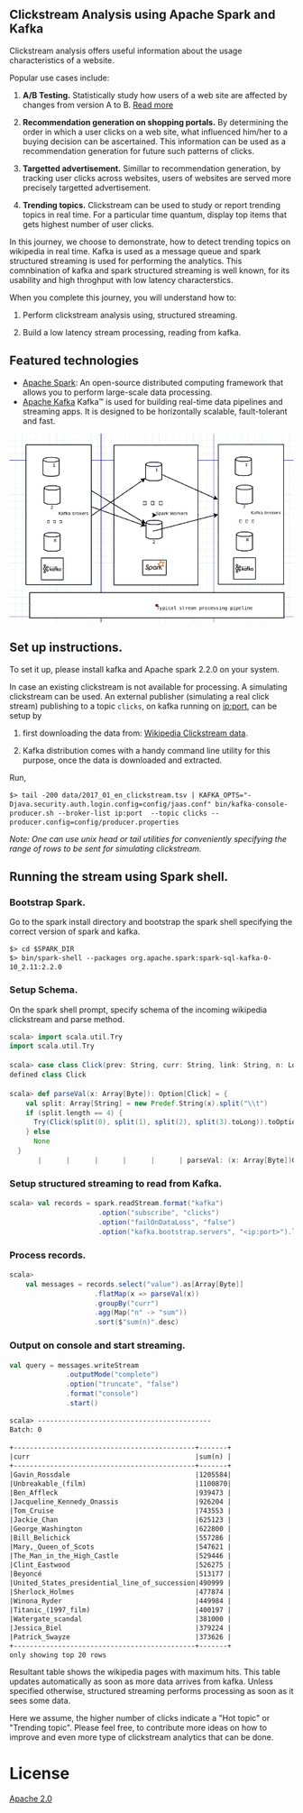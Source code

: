 ## Clickstream Analysis using Apache Spark and Kafka

Clickstream analysis offers useful information about the usage characteristics of a website.

Popular use cases include:

1. <b>A/B Testing.</b> Statistically study how users of a web site are affected by changes from version A to B. [Read more](https://en.wikipedia.org/wiki/A/B_testing)

2. <b>Recommendation generation on shopping portals.</b> By determining the order in which a user clicks on a web site, what influenced him/her to a buying decision can be ascertained. This information can be used as a recommendation generation for future such patterns of clicks. 

3. <b>Targetted advertisement.</b> Simillar to recommendation generation, by tracking user clicks across websites, users of websites are served more precisely targetted advertisement.

4. <b>Trending topics.</b> Clickstream can be used to study or report trending topics in real time. For a particular time quantum, display top items that gets highest number of user clicks. 

In this journey, we choose to demonstrate, how to detect trending topics on 
wikipedia in real time. Kafka is used as a message queue and spark structured 
streaming is used for performing the analytics. This comnbination of kafka and
spark structured streaming is well known, for its usability and high throghput 
with low latency characterstics.

When you complete this journey, you will understand how to:

1. Perform clickstream analysis using, structured streaming.

2. Build a low latency stream processing, reading from kafka.

## Featured technologies

* [Apache Spark](http://spark.apache.org/): An open-source distributed computing framework that allows you to perform large-scale data processing.
* [Apache Kafka](http://kafka.apache.org) Kafka™ is used for building real-time data pipelines and streaming apps. It is designed to be horizontally scalable, fault-tolerant and fast.

![](doc/source/images/architecture.png)


  
## Set up instructions.

To set it up, please install kafka and Apache spark 2.2.0 on your system. 

In case an existing clickstream is not available for processing. A simulating clickstream can be used. 
An external publisher (simulating a real click stream) publishing to a topic `clicks`, on kafka running on <ip:port>, can be setup by 

1. first downloading the data from: [Wikipedia Clickstream data](https://meta.wikimedia.org/wiki/Research:Wikipedia_clickstream#Where_to_get_the_Data "Wikipedia clickstream data").

2. Kafka distribution comes with a handy command line utility for this purpose, once the data is downloaded and extracted.

Run,
```
$> tail -200 data/2017_01_en_clickstream.tsv | KAFKA_OPTS="-Djava.security.auth.login.config=config/jaas.conf" bin/kafka-console-producer.sh --broker-list ip:port  --topic clicks --producer.config=config/producer.properties
```

*Note: One can use unix head or tail utilities for conveniently specifying the range of rows to be sent for simulating clickstream.*

## Running the stream using Spark shell.

### Bootstrap Spark.
Go to the spark install directory and bootstrap the spark shell specifying 
the correct version of spark and kafka.
```
$> cd $SPARK_DIR
$> bin/spark-shell --packages org.apache.spark:spark-sql-kafka-0-10_2.11:2.2.0
```
### Setup Schema.

On the spark shell prompt, specify schema of the incoming wikipedia clickstream 
and parse method.

```scala
scala> import scala.util.Try
import scala.util.Try

scala> case class Click(prev: String, curr: String, link: String, n: Long)
defined class Click

scala> def parseVal(x: Array[Byte]): Option[Click] = {
    val split: Array[String] = new Predef.String(x).split("\\t")
    if (split.length == 4) {
      Try(Click(split(0), split(1), split(2), split(3).toLong)).toOption
    } else
      None
  }
       |      |      |      |      |      | parseVal: (x: Array[Byte])Option[Click]
```
### Setup structured streaming to read from Kafka.
```scala
scala> val records = spark.readStream.format("kafka")
                      .option("subscribe", "clicks")
                      .option("failOnDataLoss", "false")
                      .option("kafka.bootstrap.servers", "<ip:port>").load()
```

### Process records.
```scala
scala> 
    val messages = records.select("value").as[Array[Byte]]
                     .flatMap(x => parseVal(x))
                     .groupBy("curr")
                     .agg(Map("n" -> "sum"))
                     .sort($"sum(n)".desc)
```

### Output on console and start streaming.
```scala
val query = messages.writeStream
              .outputMode("complete")
              .option("truncate", "false")
              .format("console")
              .start()
```

```
scala> -------------------------------------------
Batch: 0

+---------------------------------------------+-------+
|curr                                         |sum(n) |
+---------------------------------------------+-------+
|Gavin_Rossdale                               |1205584|
|Unbreakable_(film)                           |1100870|
|Ben_Affleck                                  |939473 |
|Jacqueline_Kennedy_Onassis                   |926204 |
|Tom_Cruise                                   |743553 |
|Jackie_Chan                                  |625123 |
|George_Washington                            |622800 |
|Bill_Belichick                               |557286 |
|Mary,_Queen_of_Scots                         |547621 |
|The_Man_in_the_High_Castle                   |529446 |
|Clint_Eastwood                               |526275 |
|Beyoncé                                      |513177 |
|United_States_presidential_line_of_succession|490999 |
|Sherlock_Holmes                              |477874 |
|Winona_Ryder                                 |449984 |
|Titanic_(1997_film)                          |400197 |
|Watergate_scandal                            |381000 |
|Jessica_Biel                                 |379224 |
|Patrick_Swayze                               |373626 |
+---------------------------------------------+-------+
only showing top 20 rows

```

Resultant table shows the wikipedia pages with maximum hits. This table updates
automatically as soon as more data arrives from kafka. Unless specified otherwise,
structured streaming performs processing as soon as it sees some data.

Here we assume, the higher number of clicks indicate a "Hot topic" or "Trending topic".
Please feel free, to contribute more ideas on how to improve and even more type of
clickstream analytics that can be done.


# License

[Apache 2.0](LICENSE)
